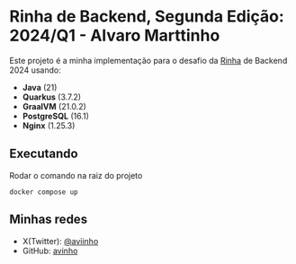 # Rinha de Backend, Segunda Edição: 2024/Q1 - Alvaro Marttinho

Este projeto é a minha implementação para o desafio da [Rinha](https://github.com/zanfranceschi/rinha-de-backend-2024-q1) de Backend 2024 usando:

 - **Java** (21) 
 - **Quarkus** (3.7.2)
 - **GraalVM** (21.0.2)
 - **PostgreSQL** (16.1)
 - **Nginx** (1.25.3)

## Executando

Rodar o comando na raiz do projeto

```shell script
docker compose up
```

## Minhas redes
- X(Twitter): [@aviinho](https://twitter.com/aviinho)
- GitHub: [avinho](https://github.com/avinho)

